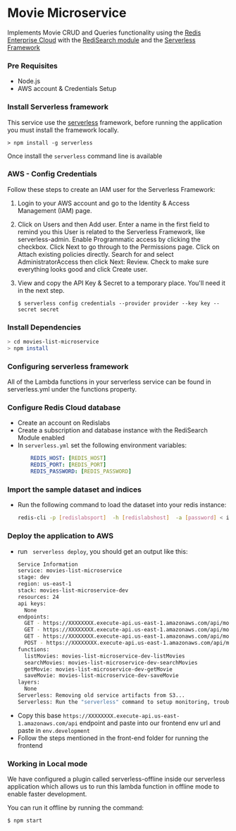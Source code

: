 # Movie Microservice

Implements Movie CRUD and Queries functionality  using the [Redis Enterprise Cloud](https://redislabs.com/) with the [RediSearch module](https://oss.redislabs.com/redisearch/) and the [Serverless Framework](https://www.serverless.com)

### Pre Requisites
- Node.js 
- AWS account & Credentials Setup


### Install Serverless framework

This service use the [serverless](https://www.serverless.com/) framework, before running the application you must install the framework locally.

```
> npm install -g serverless
```

Once install the `serverless` command line is available

### AWS - Config Credentials

Follow these steps to create an IAM user for the Serverless Framework:

1. Login to your AWS account and go to the Identity & Access Management (IAM) page.
2. Click on Users and then Add user. Enter a name in the first field to remind you this User is related to the Serverless Framework, like serverless-admin. Enable Programmatic access by clicking the checkbox. Click Next to go through to the Permissions page. Click on Attach existing policies directly. Search for and select AdministratorAccess then click Next: Review. Check to make sure everything looks good and click Create user.
3. View and copy the API Key & Secret to a temporary place. You'll need it in the next step.

    ```
    $ serverless config credentials --provider provider --key key --secret secret
    ```

### Install Dependencies

```bash
> cd movies-list-microservice
> npm install
```

### Configuring serverless framework
All of the Lambda functions in your serverless service can be found in serverless.yml under the functions property.

### Configure Redis Cloud database
- Create an account on Redislabs 
- Create a subscription and database instance with the RediSearch Module enabled
- In `serverless.yml` set the following environment variables:
  ```yaml
      REDIS_HOST: [REDIS_HOST]
      REDIS_PORT: [REDIS_PORT]
      REDIS_PASSWORD: [REDIS_PASSWORD]
  ```

### Import the sample dataset and indices

- Run the following command to load the dataset into your redis instance:
  ```bash
  redis-cli -p [redislabsport]  -h [redislabshost]  -a [password] < import_movies.redis
  ``` 

### Deploy the application to AWS

- run &nbsp; `serverless deploy`, you should get an output like this:
  ```bash
  Service Information
  service: movies-list-microservice
  stage: dev
  region: us-east-1
  stack: movies-list-microservice-dev
  resources: 24
  api keys:
    None
  endpoints:
    GET - https://XXXXXXXX.execute-api.us-east-1.amazonaws.com/api/movies/search
    GET - https://XXXXXXXX.execute-api.us-east-1.amazonaws.com/api/movies/group_by/{field}
    GET - https://XXXXXXXX.execute-api.us-east-1.amazonaws.com/api/movies/{id}
    POST - https://XXXXXXXX.execute-api.us-east-1.amazonaws.com/api/movies/{id}
  functions:
    listMovies: movies-list-microservice-dev-listMovies
    searchMovies: movies-list-microservice-dev-searchMovies
    getMovie: movies-list-microservice-dev-getMovie
    saveMovie: movies-list-microservice-dev-saveMovie
  layers:
    None
  Serverless: Removing old service artifacts from S3...
  Serverless: Run the "serverless" command to setup monitoring, troubleshooting and testing.

  ```
- Copy this base `https://XXXXXXXX.execute-api.us-east-1.amazonaws.com/api` endpoint and paste into our frontend env url and paste in `env.development`
- Follow the steps mentioned in the front-end folder for running the frontend

### Working in Local mode
We have configured a plugin called  serverless-offline inside our serverless application which allows us to run this lambda function in offline mode to enable faster development.

You can run it offline by running the command:

```
$ npm start
``` 

